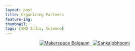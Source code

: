 ```yaml
---
layout: post
title: Organizing Partners
feature-img:
thumbnail:
tags: [SHD India, Science]
---
```


<p align="center"> 
     <a href=""><img src="{{site.baseurl}}/assets/img/msblogo.jpg" alt="Makerspace Belgaum" style="left; margin-right: 3px;"/> </a>
     <a href=""><img src="{{site.baseurl}}/assets/img/sankalpbhoomi.jpg" alt="Sankalpbhoomi" style="right; margin-left: 3px;"/></a>
</P>
